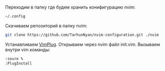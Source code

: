 Переходим в папку где будем хранить конифигурацию nvim:

```bash
~/.config
```

Скачиваем репозиторий в папку nvim:

```bash
git clone https://github.com/TarhunNyan/nvim-configuration.git ./nvim
```

Устанавливаем [VimPlug](https://github.com/junegunn/vim-plug#neovim). Открываем через nvim файл init.vim. Вызываем внутри vim команды:

```bash
:soure %
:PlugInstall
```
